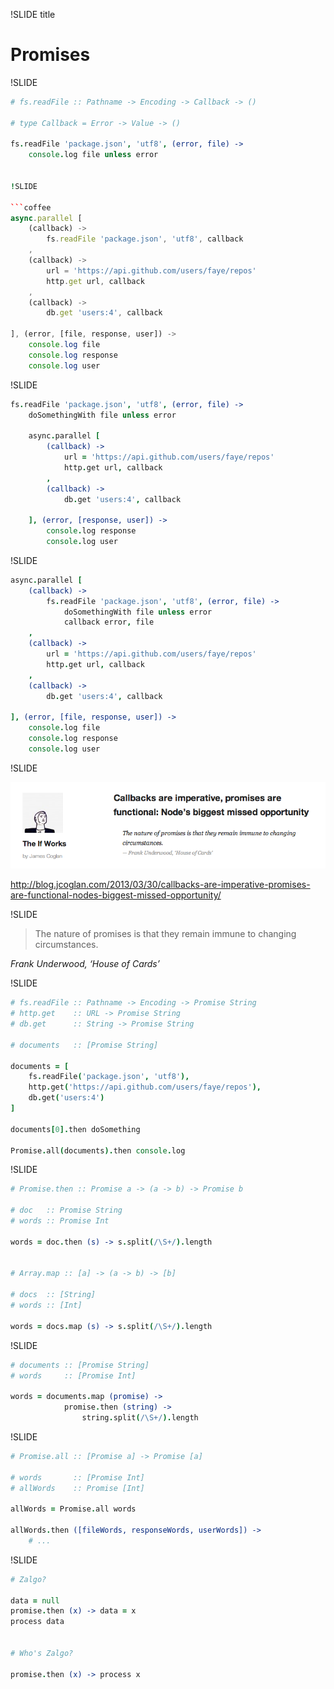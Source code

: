 !SLIDE title
# Promises


!SLIDE

```coffee
# fs.readFile :: Pathname -> Encoding -> Callback -> ()

# type Callback = Error -> Value -> ()

fs.readFile 'package.json', 'utf8', (error, file) ->
    console.log file unless error


!SLIDE

```coffee
async.parallel [
    (callback) ->
        fs.readFile 'package.json', 'utf8', callback
    ,
    (callback) ->
        url = 'https://api.github.com/users/faye/repos'
        http.get url, callback
    ,
    (callback) ->
        db.get 'users:4', callback

], (error, [file, response, user]) ->
    console.log file
    console.log response
    console.log user
```

!SLIDE


```coffee
fs.readFile 'package.json', 'utf8', (error, file) ->
    doSomethingWith file unless error

    async.parallel [
        (callback) ->
            url = 'https://api.github.com/users/faye/repos'
            http.get url, callback
        ,
        (callback) ->
            db.get 'users:4', callback

    ], (error, [response, user]) ->
        console.log response
        console.log user
```


!SLIDE

```coffee
async.parallel [
    (callback) ->
        fs.readFile 'package.json', 'utf8', (error, file) ->
            doSomethingWith file unless error
            callback error, file
    ,
    (callback) ->
        url = 'https://api.github.com/users/faye/repos'
        http.get url, callback
    ,
    (callback) ->
        db.get 'users:4', callback

], (error, [file, response, user]) ->
    console.log file
    console.log response
    console.log user
```


!SLIDE

![](underwood.png)

http://blog.jcoglan.com/2013/03/30/callbacks-are-imperative-promises-are-functional-nodes-biggest-missed-opportunity/


!SLIDE

> The nature of promises is that they remain immune to changing circumstances.

<cite>Frank Underwood, ‘House of Cards’</cite>


!SLIDE

```coffee
# fs.readFile :: Pathname -> Encoding -> Promise String
# http.get    :: URL -> Promise String
# db.get      :: String -> Promise String

# documents   :: [Promise String]

documents = [
    fs.readFile('package.json', 'utf8'),
    http.get('https://api.github.com/users/faye/repos'),
    db.get('users:4')
]

documents[0].then doSomething

Promise.all(documents).then console.log
```


!SLIDE

```coffee
# Promise.then :: Promise a -> (a -> b) -> Promise b

# doc   :: Promise String
# words :: Promise Int

words = doc.then (s) -> s.split(/\S+/).length


# Array.map :: [a] -> (a -> b) -> [b]

# docs  :: [String]
# words :: [Int]

words = docs.map (s) -> s.split(/\S+/).length
```


!SLIDE

```coffee
# documents :: [Promise String]
# words     :: [Promise Int]

words = documents.map (promise) ->
            promise.then (string) ->
                string.split(/\S+/).length
```


!SLIDE

```coffee
# Promise.all :: [Promise a] -> Promise [a]

# words       :: [Promise Int]
# allWords    :: Promise [Int]

allWords = Promise.all words

allWords.then ([fileWords, responseWords, userWords]) ->
    # ...
```


!SLIDE

```coffee
# Zalgo?

data = null
promise.then (x) -> data = x
process data


# Who's Zalgo?

promise.then (x) -> process x
```
